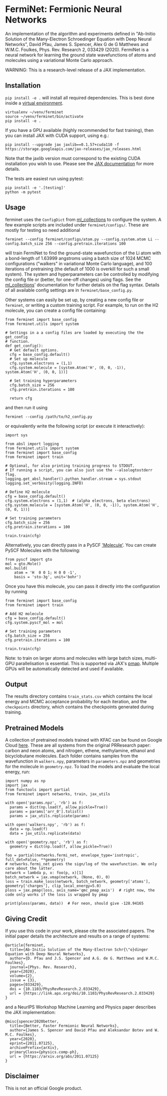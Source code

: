# FermiNet: Fermionic Neural Networks

An implementation of the algorithm and experiments defined in "Ab-Initio
Solution of the Many-Electron Schroedinger Equation with Deep Neural Networks",
David Pfau, James S. Spencer, Alex G de G Matthews and W.M.C. Foulkes, Phys.
Rev. Research 2, 033429 (2020). FermiNet is a neural network for learning the
ground state wavefunctions of atoms and molecules using a variational Monte
Carlo approach.

WARNING: This is a research-level release of a JAX implementation.

## Installation

`pip install -e .` will install all required dependencies. This is best done
inside a [virtual environment](https://docs.python-guide.org/dev/virtualenvs/).

```
virtualenv ~/venv/ferminet
source ~/venv/ferminet/bin/activate
pip install -e .
```

If you have a GPU available (highly recommended for fast training), then you can
install JAX with CUDA support, using e.g.:

```
pip install --upgrade jax jaxlib==0.1.57+cuda110 -f
https://storage.googleapis.com/jax-releases/jax_releases.html
```

Note that the jaxlib version must correspond to the existing CUDA installation
you wish to use. Please see the
[JAX documentation](https://github.com/google/jax#installation) for more
details.

The tests are easiest run using pytest:

```
pip install -e '.[testing]'
python -m pytest
```

## Usage

ferminet uses the `ConfigDict` from
[ml_collections](https://github.com/google/ml_collections) to configure the
system. A few example scripts are included under `ferminet/configs/`. These are
mostly for testing so need additional

```
ferminet --config ferminet/configs/atom.py --config.system.atom Li --config.batch_size 256 --config.pretrain.iterations 100
```

will train FermiNet to find the ground-state wavefunction of the Li atom with a
bond-length of 1.63999 angstroms using a batch size of 1024 MCMC configurations
("walkers" in variational Monte Carlo language), and 100 iterations of
pretraining (the default of 1000 is overkill for such a small system). The
system and hyperparameters can be controlled by modifying the config file or
(better, for one-off changes) using flags. See the
[ml_collections](https://github.com/google/ml_collections)' documentation for
further details on the flag syntax. Details of all available config settings are
in `ferminet/base_config.py`.

Other systems can easily be set up, by creating a new config file or `ferminet`,
or writing a custom training script. For example, to run on the H2 molecule, you
can create a config file containing:

```
from ferminet import base_config
from ferminet.utils import system

# Settings in a a config files are loaded by executing the the get_config
# function.
def get_config():
  # Get default options.
  cfg = base_config.default()
  # Set up molecule
  cfg.system.electrons = (1,1)
  cfg.system.molecule = [system.Atom('H', (0, 0, -1)), system.Atom('H', (0, 0, 1))]

  # Set training hyperparameters
  cfg.batch_size = 256
  cfg.pretrain.iterations = 100

  return cfg
```

and then run it using

```
ferminet --config /path/to/h2_config.py
```

or equivalently write the following script (or execute it interactively):

```
import sys

from absl import logging
from ferminet.utils import system
from ferminet import base_config
from ferminet import train

# Optional, for also printing training progress to STDOUT.
# If running a script, you can also just use the --alsologtostderr flag.
logging.get_absl_handler().python_handler.stream = sys.stdout
logging.set_verbosity(logging.INFO)

# Define H2 molecule
cfg = base_config.default()
cfg.system.electrons = (1,1)  # (alpha electrons, beta electrons)
cfg.system.molecule = [system.Atom('H', (0, 0, -1)), system.Atom('H', (0, 0, 1))]

# Set training parameters
cfg.batch_size = 256
cfg.pretrain.iterations = 100

train.train(cfg)
```

Alternatively, you can directly pass in a PySCF ['Molecule'](http://pyscf.org). You can create PySCF
Molecules with the following:

```
from pyscf import gto
mol = gto.Mole()
mol.build(
    atom = 'H  0 0 1; H 0 0 -1',
    basis = 'sto-3g', unit='bohr')
```

Once you have this molecule, you can pass it directly into the configuration by running
```
from ferminet import base_config
from ferminet import train

# Add H2 molecule
cfg = base_config.default()
cfg.system.pyscf_mol = mol

# Set training parameters
cfg.batch_size = 256
cfg.pretrain.iterations = 100

train.train(cfg)
```

Note: to train on larger atoms and molecules with large batch sizes, multi-GPU
parallelisation is essential. This is supported via JAX's
[pmap](https://jax.readthedocs.io/en/latest/jax.html#parallelization-pmap).
Multiple GPUs will be automatically detected and used if available.

## Output

The results directory contains `train_stats.csv` which contains the local energy
and MCMC acceptance probability for each iteration, and the `checkpoints`
directory, which contains the checkpoints generated during training.

## Pretrained Models

A collection of pretrained models trained with KFAC can be found on Google Cloud
[here](https://console.cloud.google.com/storage/browser/dm-ferminet/models).
These are all systems from the original PRResearch paper: carbon and neon atoms,
and nitrogen, ethene, methylamine, ethanol and bicyclobutane molecules. Each
folder contains samples from the wavefunction in `walkers.npy`, parameters in
`parameters.npz` and geometries for the molecule in `geometry.npz`. To load the
models and evaluate the local energy, run:

```
import numpy as np
import jax
from functools import partial
from ferminet import networks, train, jax_utils

with open('params.npz', 'rb') as f:
  params = dict(np.load(f, allow_pickle=True))
  params = params['arr_0'].tolist()
  params = jax_utils.replicate(params)

with open('walkers.npy', 'rb') as f:
  data = np.load(f)
  data = jax_utils.replicate(data)

with open('geometry.npz', 'rb') as f:
  geometry = dict(np.load(f, allow_pickle=True))

foo = partial(networks.fermi_net, envelope_type='isotropic', full_det=False, **geometry)
# networks.fermi_net gives the sign/log of the wavefunction. We only care about the latter.
network = lambda p, x: foo(p, x)[1]
batch_network = jax.vmap(network, (None, 0), 0)
loss = train.make_loss(network, batch_network, geometry['atoms'], geometry['charges'], clip_local_energy=5.0)
ploss = jax.pmap(loss, axis_name='qmc_pmap_axis')  # right now, the code only works if the loss is wrapped by pmap

print(ploss(params, data))  # For neon, should give -128.94165
```

## Giving Credit

If you use this code in your work, please cite the associated papers. The
initial paper details the architecture and results on a range of systems:

```
@article{ferminet,
  title={Ab-Initio Solution of the Many-Electron Schr{\"o}dinger Equation with Deep Neural Networks},
  author={D. Pfau and J.S. Spencer and A.G. de G. Matthews and W.M.C. Foulkes},
  journal={Phys. Rev. Research},
  year={2020},
  volume={2},
  issue = {3},
  pages={033429},
  doi = {10.1103/PhysRevResearch.2.033429},
  url = {https://link.aps.org/doi/10.1103/PhysRevResearch.2.033429}
}
```

and a NeurIPS Workshop Machine Learning and Physics paper describes the JAX
implementation:

```
@misc{spencer2020better,
  title={Better, Faster Fermionic Neural Networks},
  author={James S. Spencer and David Pfau and Aleksandar Botev and W. M.C. Foulkes},
  year={2020},
  eprint={2011.07125},
  archivePrefix={arXiv},
  primaryClass={physics.comp-ph},
  url = {https://arxiv.org/abs/2011.07125}
}
```

## Disclaimer

This is not an official Google product.
